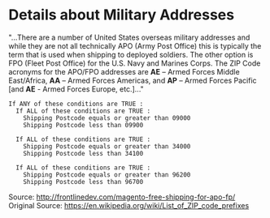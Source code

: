 # Details about Military Addresses

"...There are a number of United States overseas military addresses and while they are not all technically APO (Army Post Office) this is typically the term that is used when shipping to deployed soldiers. The other option is FPO (Fleet Post Office) for the U.S. Navy and Marines Corps. The ZIP Code acronyms for the APO/FPO addresses are **AE** – Armed Forces Middle East/Africa, **AA** – Armed Forces Americas, and **AP** – Armed Forces Pacific [and **AE** - Armed Forces Europe, etc.]..."

```
If ANY of these conditions are TRUE :
  If ALL of these conditions are TRUE :
    Shipping Postcode equals or greater than 09000
    Shipping Postcode less than 09900

  If ALL of these conditions are TRUE :
    Shipping Postcode equals or greater than 34000
    Shipping Postcode less than 34100

  If ALL of these conditions are TRUE :
    Shipping Postcode equals or greater than 96200
    Shipping Postcode less than 96700
```

Source: http://frontlinedev.com/magento-free-shipping-for-apo-fp/  
Original Source: https://en.wikipedia.org/wiki/List_of_ZIP_code_prefixes
